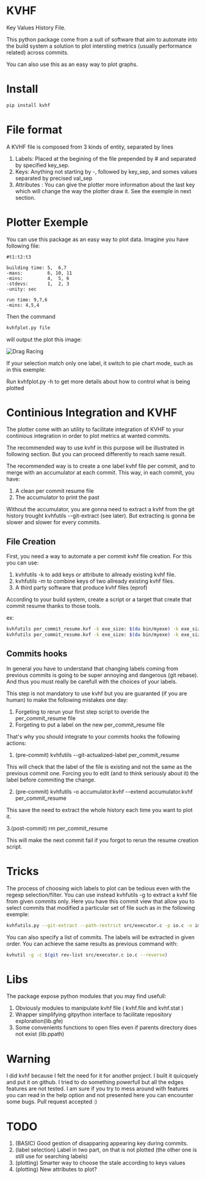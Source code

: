 # KVHF
Key Values History File.

This python package come from a suit of software that aim to automate into the build system a solution to plot intersting metrics (usually performance related) across commits.

You can also use this as an easy way to plot graphs. 

# Install
```bash
pip install kvhf
``` 

# File format

A KVHF file is composed from 3 kinds of entity, separated by lines

 1. Labels: Placed at the begining of the file prepended by # and separated by specified key\_sep.
 2. Keys: Anything not starting by -, followed by key\_sep, and somes values separated by precised val\_sep
 3. Attributes : You can give the plotter more information about the last key which will change the way the plotter draw it. See the exemple in next section. 


# Plotter Exemple
You can use this package as an easy way to plot data. Imagine you have following file:

```
#t1:t2:t3

building time: 5,  6,7
-maxs:         6, 10, 11
-mins:         4,  5, 6
-stdevs:       1,  2, 3
-unity: sec

run time: 9,7,6
-mins: 4,5,4
```

Then the command  
```bash
kvhfplot.py file 
``` 

will output the plot this image:

![Drag Racing](Dragster.jpg)

If your selection match only one label, it switch to pie chart mode, such as in this exemple:

Run kvhfplot.py -h to get more details about how to control what is being plotted

# Continious Integration and KVHF

The plotter come with an utility to facilitate integration of KVHF to your continious integration in order to plot metrics at wanted commits.

The recommended way to use kvhf in this purpose will be illustrated in following section. But you can proceed differently to reach same result.

The recommended way is to create a one label kvhf file per commit, and to merge with an accumulator at each commit. This way, in each commit, you have:

1. A clean per commit resume file
2. The accumulator to print the past  

Without the accumulator, you are gonna need to extract a kvhf from the git history trought kvhfutils --git-extract (see later). But extracting is gonna be slower and slower for every commits.

## File Creation
First, you need a way to automate a per commit kvhf file creation. For this you can use:
 1. kvhfutils -k to add keys or attribute to allready existing kvhf file.
 2. kvhfutils -m to combine keys of two allready existing kvhf files.
 3. A third party software that produce kvhf files (eprof)

According to your build system, create a script or a target that create that commit resume thanks to those tools.

ex:
```bash
kvhfutils per_commit_resume.kvf -k exe_size: $(du bin/myexe) -k exe_size:unity:Mo
kvhfutils per_commit_resume.kvf -k exe_size: $(du bin/myexe) -k exe_size:unity:Mo
``` 

## Commits hooks

In general you have to understand that changing labels coming from previous commits is going to be super annoying and dangerous (git rebase). And thus you must really be carefull with the choices of your labels. 

This step is not mandatory to use kvhf but you are guaranted (if you are human) to make the following mistakes one day:

1. Forgeting to rerun your first step script to overide the per\_commit\_resume file
2. Forgeting to put a label on the new per\_commit\_resume file

That's why you should integrate to your commits hooks the following actions:
1. (pre-commit) kvhfutils --git-actualized-label per\_commit\_resume 

This will check that the label of the file is existing and not the same as the previous commit one. Forcing you to edit (and to think seriously about it) the label before commiting the change. 

2. (pre-commit) kvhfutils -o accumulator.kvhf  --extend accumulator.kvhf per\_commit\_resume

This save the need to extract the whole history each time you want to plot it.

3.(post-commit) rm per\_commit\_resume

This will make the next commit fail if you forgot to rerun the resume creation script.


# Tricks
The process of choosing wich labels to plot can be tedious even with the regexp selection/filter. You can use instead kvhfutils -g to extract a kvhf file from given commits only. Here you have this commit view that allow you to select commits that modified a particular set of file such as in the following exemple:
```bash
kvhfutils.py --git-extract --path-restrict src/executor.c -p io.c -o important_changes.kvhf
``` 

You can also specify a list of commits. The labels will be extracted in given order. You can achieve the same results as previous command with:

```bash
kvhutil -g -c $(git rev-list src/executor.c io.c --reverse)
```


# Libs
The package expose python modules that you may find usefull:
1. Obviously modules to manipulate kvhf file ( kvhf.file and kvhf.stat )
2. Wrapper simplifying gitpython interface to facilitate repository exploration(lib.gfe)
3. Some convenients functions to open files even if parents directory does not exist (lib.ppath)

# Warning
I did kvhf because I felt the need for it for another project. I built it quicquely and put it on github. I tried to do something powerfull but all the edges features are not tested. I am sure if you try to mess around with features you can read in the help option and not presented here you can encounter some bugs. Pull request accepted :)

# TODO
1. (BASIC) Good gestion of disapparing appearing key during commits.
2. (label selection) Label in two part, on that is not plotted (the other one is still use for searching labels) 
4. (plotting) Smarter way to choose the stale according to keys values
3. (plotting) New attributes to plot?

